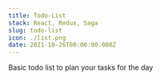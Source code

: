 ```yaml
---
title: Todo-List
stack: React, Redux, Saga
slug: todo-list
icon: ./list.png
date: 2021-10-26T00:00:00.000Z
---
```


Basic todo list to plan your tasks for the day
